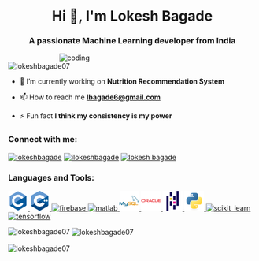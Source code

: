 <h1 align="center">Hi 👋, I'm Lokesh Bagade</h1>
<h3 align="center">A passionate Machine Learning developer from India</h3>
<img align="right" alt="coding" width="400" src="https://user-images.githubusercontent.com/55389276/140866485-8fb1c876-9a8f-4d6a-98dc-08c4981eaf70.gif">
<p align="left"> <img src="https://komarev.com/ghpvc/?username=lokeshbagade07&label=Profile%20views&color=0e75b6&style=flat" alt="lokeshbagade07" /> </p>

- 🔭 I’m currently working on **Nutrition Recommendation System**

- 📫 How to reach me **lbagade6@gmail.com**

- ⚡ Fun fact **I think my consistency is my power**

<h3 align="left">Connect with me:</h3>
<p align="left">
<a href="https://linkedin.com/in/lokeshbagade" target="blank"><img align="center" src="https://raw.githubusercontent.com/rahuldkjain/github-profile-readme-generator/master/src/images/icons/Social/linked-in-alt.svg" alt="lokeshbagade" height="30" width="40" /></a>
<a href="https://instagram.com/ilokeshbagade" target="blank"><img align="center" src="https://raw.githubusercontent.com/rahuldkjain/github-profile-readme-generator/master/src/images/icons/Social/instagram.svg" alt="ilokeshbagade" height="30" width="40" /></a>
<a href="https://www.codechef.com/users/lokesh bagade" target="blank"><img align="center" src="https://cdn.jsdelivr.net/npm/simple-icons@3.1.0/icons/codechef.svg" alt="lokesh bagade" height="30" width="40" /></a>
</p>

<h3 align="left">Languages and Tools:</h3>
<p align="left"> <a href="https://www.cprogramming.com/" target="_blank" rel="noreferrer"> <img src="https://raw.githubusercontent.com/devicons/devicon/master/icons/c/c-original.svg" alt="c" width="40" height="40"/> </a> <a href="https://www.w3schools.com/cpp/" target="_blank" rel="noreferrer"> <img src="https://raw.githubusercontent.com/devicons/devicon/master/icons/cplusplus/cplusplus-original.svg" alt="cplusplus" width="40" height="40"/> </a> <a href="https://firebase.google.com/" target="_blank" rel="noreferrer"> <img src="https://www.vectorlogo.zone/logos/firebase/firebase-icon.svg" alt="firebase" width="40" height="40"/> </a> <a href="https://www.mathworks.com/" target="_blank" rel="noreferrer"> <img src="https://upload.wikimedia.org/wikipedia/commons/2/21/Matlab_Logo.png" alt="matlab" width="40" height="40"/> </a> <a href="https://www.mysql.com/" target="_blank" rel="noreferrer"> <img src="https://raw.githubusercontent.com/devicons/devicon/master/icons/mysql/mysql-original-wordmark.svg" alt="mysql" width="40" height="40"/> </a> <a href="https://www.oracle.com/" target="_blank" rel="noreferrer"> <img src="https://raw.githubusercontent.com/devicons/devicon/master/icons/oracle/oracle-original.svg" alt="oracle" width="40" height="40"/> </a> <a href="https://pandas.pydata.org/" target="_blank" rel="noreferrer"> <img src="https://raw.githubusercontent.com/devicons/devicon/2ae2a900d2f041da66e950e4d48052658d850630/icons/pandas/pandas-original.svg" alt="pandas" width="40" height="40"/> </a> <a href="https://www.python.org" target="_blank" rel="noreferrer"> <img src="https://raw.githubusercontent.com/devicons/devicon/master/icons/python/python-original.svg" alt="python" width="40" height="40"/> </a> <a href="https://scikit-learn.org/" target="_blank" rel="noreferrer"> <img src="https://upload.wikimedia.org/wikipedia/commons/0/05/Scikit_learn_logo_small.svg" alt="scikit_learn" width="40" height="40"/> </a> <a href="https://www.tensorflow.org" target="_blank" rel="noreferrer"> <img src="https://www.vectorlogo.zone/logos/tensorflow/tensorflow-icon.svg" alt="tensorflow" width="40" height="40"/> </a> </p>

<p><img align="left" src="https://github-readme-stats.vercel.app/api/top-langs?username=lokeshbagade07&show_icons=true&locale=en&layout=compact" alt="lokeshbagade07" /></p>

<p>&nbsp;<img align="center" src="https://github-readme-stats.vercel.app/api?username=lokeshbagade07&show_icons=true&locale=en" alt="lokeshbagade07" /></p>

<p><img align="center" src="https://github-readme-streak-stats.herokuapp.com/?user=lokeshbagade07&" alt="lokeshbagade07" /></p>
